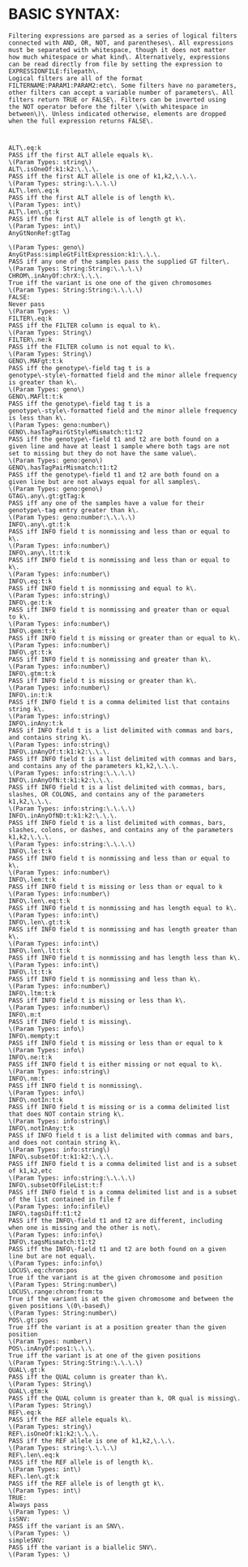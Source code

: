 
# BASIC SYNTAX:

    Filtering expressions are parsed as a series of logical filters 
    connected with AND, OR, NOT, and parentheses\. All expressions 
    must be separated with whitespace, though it does not matter 
    how much whitespace or what kind\. Alternatively, expressions 
    can be read directly from file by setting the expression to 
    EXPRESSIONFILE:filepath\.
    Logical filters are all of the format 
    FILTERNAME:PARAM1:PARAM2:etc\. Some filters have no parameters, 
    other filters can accept a variable number of parameters\. All 
    filters return TRUE or FALSE\. Filters can be inverted using 
    the NOT operator before the filter \(with whitespace in 
    between\)\. Unless indicated otherwise, elements are dropped 
    when the full expression returns FALSE\.

# 

    
    ALT\.eq:k
    PASS iff the first ALT allele equals k\.
    \(Param Types: string\)
    ALT\.isOneOf:k1:k2:\.\.\.
    PASS iff the first ALT allele is one of k1,k2,\.\.\.
    \(Param Types: string:\.\.\.\)
    ALT\.len\.eq:k
    PASS iff the first ALT allele is of length k\.
    \(Param Types: int\)
    ALT\.len\.gt:k
    PASS iff the first ALT allele is of length gt k\.
    \(Param Types: int\)
    AnyGtNonRef:gtTag
    
    \(Param Types: geno\)
    AnyGtPass:simpleGtFiltExpression:k1:\.\.\.
    PASS iff any one of the samples pass the supplied GT filter\.
    \(Param Types: String:String:\.\.\.\)
    CHROM\.inAnyOf:chrX:\.\.\.
    True iff the variant is one one of the given chromosomes
    \(Param Types: String:String:\.\.\.\)
    FALSE:
    Never pass
    \(Param Types: \)
    FILTER\.eq:k
    PASS iff the FILTER column is equal to k\.
    \(Param Types: String\)
    FILTER\.ne:k
    PASS iff the FILTER column is not equal to k\.
    \(Param Types: String\)
    GENO\.MAFgt:t:k
    PASS iff the genotype\-field tag t is a 
    genotype\-style\-formatted field and the minor allele frequency 
    is greater than k\.
    \(Param Types: geno\)
    GENO\.MAFlt:t:k
    PASS iff the genotype\-field tag t is a 
    genotype\-style\-formatted field and the minor allele frequency 
    is less than k\.
    \(Param Types: geno:number\)
    GENO\.hasTagPairGtStyleMismatch:t1:t2
    PASS iff the genotype\-field t1 and t2 are both found on a 
    given line and have at least 1 sample where both tags are not 
    set to missing but they do not have the same value\.
    \(Param Types: geno:geno\)
    GENO\.hasTagPairMismatch:t1:t2
    PASS iff the genotype\-field t1 and t2 are both found on a 
    given line but are not always equal for all samples\.
    \(Param Types: geno:geno\)
    GTAG\.any\.gt:gtTag:k
    PASS iff any one of the samples have a value for their 
    genotype\-tag entry greater than k\.
    \(Param Types: geno:number:\.\.\.\)
    INFO\.any\.gt:t:k
    PASS iff INFO field t is nonmissing and less than or equal to 
    k\.
    \(Param Types: info:number\)
    INFO\.any\.lt:t:k
    PASS iff INFO field t is nonmissing and less than or equal to 
    k\.
    \(Param Types: info:number\)
    INFO\.eq:t:k
    PASS iff INFO field t is nonmissing and equal to k\.
    \(Param Types: info:string\)
    INFO\.ge:t:k
    PASS iff INFO field t is nonmissing and greater than or equal 
    to k\.
    \(Param Types: info:number\)
    INFO\.gem:t:k
    PASS iff INFO field t is missing or greater than or equal to k\.
    \(Param Types: info:number\)
    INFO\.gt:t:k
    PASS iff INFO field t is nonmissing and greater than k\.
    \(Param Types: info:number\)
    INFO\.gtm:t:k
    PASS iff INFO field t is missing or greater than k\.
    \(Param Types: info:number\)
    INFO\.in:t:k
    PASS iff INFO field t is a comma delimited list that contains 
    string k\.
    \(Param Types: info:string\)
    INFO\.inAny:t:k
    PASS if INFO field t is a list delimited with commas and bars, 
    and contains string k\.
    \(Param Types: info:string\)
    INFO\.inAnyOf:t:k1:k2:\.\.\.
    PASS iff INFO field t is a list delimited with commas and bars, 
    and contains any of the parameters k1,k2,\.\.\.
    \(Param Types: info:string:\.\.\.\)
    INFO\.inAnyOfN:t:k1:k2:\.\.\.
    PASS iff INFO field t is a list delimited with commas, bars, 
    slashes, OR COLONS, and contains any of the parameters 
    k1,k2,\.\.\.
    \(Param Types: info:string:\.\.\.\)
    INFO\.inAnyOfND:t:k1:k2:\.\.\.
    PASS iff INFO field t is a list delimited with commas, bars, 
    slashes, colons, or dashes, and contains any of the parameters 
    k1,k2,\.\.\.
    \(Param Types: info:string:\.\.\.\)
    INFO\.le:t:k
    PASS iff INFO field t is nonmissing and less than or equal to 
    k\.
    \(Param Types: info:number\)
    INFO\.lem:t:k
    PASS iff INFO field t is missing or less than or equal to k
    \(Param Types: info:number\)
    INFO\.len\.eq:t:k
    PASS iff INFO field t is nonmissing and has length equal to k\.
    \(Param Types: info:int\)
    INFO\.len\.gt:t:k
    PASS iff INFO field t is nonmissing and has length greater than 
    k\.
    \(Param Types: info:int\)
    INFO\.len\.lt:t:k
    PASS iff INFO field t is nonmissing and has length less than k\.
    \(Param Types: info:int\)
    INFO\.lt:t:k
    PASS iff INFO field t is nonmissing and less than k\.
    \(Param Types: info:number\)
    INFO\.ltm:t:k
    PASS iff INFO field t is missing or less than k\.
    \(Param Types: info:number\)
    INFO\.m:t
    PASS iff INFO field t is missing\.
    \(Param Types: info\)
    INFO\.mempty:t
    PASS iff INFO field t is missing or less than or equal to k
    \(Param Types: info\)
    INFO\.ne:t:k
    PASS iff INFO field t is either missing or not equal to k\.
    \(Param Types: info:string\)
    INFO\.nm:t
    PASS iff INFO field t is nonmissing\.
    \(Param Types: info\)
    INFO\.notIn:t:k
    PASS iff INFO field t is missing or is a comma delimited list 
    that does NOT contain string k\.
    \(Param Types: info:string\)
    INFO\.notInAny:t:k
    PASS if INFO field t is a list delimited with commas and bars, 
    and does not contain string k\.
    \(Param Types: info:string\)
    INFO\.subsetOf:t:k1:k2:\.\.\.
    PASS iff INFO field t is a comma delimited list and is a subset 
    of k1,k2,etc
    \(Param Types: info:string:\.\.\.\)
    INFO\.subsetOfFileList:t:f
    PASS iff INFO field t is a comma delimited list and is a subset 
    of the list contained in file f
    \(Param Types: info:infile\)
    INFO\.tagsDiff:t1:t2
    PASS iff the INFO\-field t1 and t2 are different, including 
    when one is missing and the other is not\.
    \(Param Types: info:info\)
    INFO\.tagsMismatch:t1:t2
    PASS iff the INFO\-field t1 and t2 are both found on a given 
    line but are not equal\.
    \(Param Types: info:info\)
    LOCUS\.eq:chrom:pos
    True if the variant is at the given chromosome and position
    \(Param Types: String:number\)
    LOCUS\.range:chrom:from:to
    True if the variant is at the given chromosome and between the 
    given positions \(0\-based\)
    \(Param Types: String:number\)
    POS\.gt:pos
    True iff the variant is at a position greater than the given 
    position
    \(Param Types: number\)
    POS\.inAnyOf:pos1:\.\.\.
    True iff the variant is at one of the given positions
    \(Param Types: String:String:\.\.\.\)
    QUAL\.gt:k
    PASS iff the QUAL column is greater than k\.
    \(Param Types: String\)
    QUAL\.gtm:k
    PASS iff the QUAL column is greater than k, OR qual is missing\.
    \(Param Types: String\)
    REF\.eq:k
    PASS iff the REF allele equals k\.
    \(Param Types: string\)
    REF\.isOneOf:k1:k2:\.\.\.
    PASS iff the REF allele is one of k1,k2,\.\.\.
    \(Param Types: string:\.\.\.\)
    REF\.len\.eq:k
    PASS iff the REF allele is of length k\.
    \(Param Types: int\)
    REF\.len\.gt:k
    PASS iff the REF allele is of length gt k\.
    \(Param Types: int\)
    TRUE:
    Always pass
    \(Param Types: \)
    isSNV:
    PASS iff the variant is an SNV\.
    \(Param Types: \)
    simpleSNV:
    PASS iff the variant is a biallelic SNV\.
    \(Param Types: \)